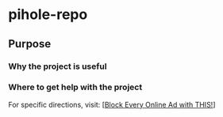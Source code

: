# pihole-repo

## Purpose

### Why the project is useful
### Where to get help with the project
For specific directions, visit: [[Block Every Online Ad with THIS!](https://www.youtube.com/watch?v=KBXTnrD_Zs4)] 
